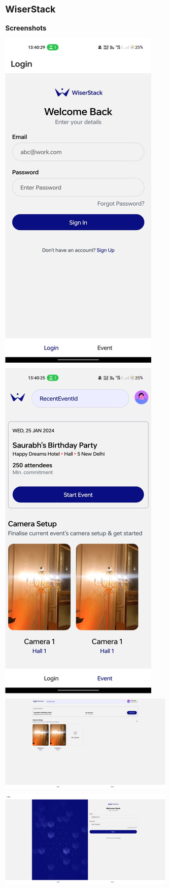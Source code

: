 # WiserStack

## Screenshots

![Screenshot1](./assets/WhatsApp%20Image%202024-01-16%20at%2013.40.47.jpeg)

![Screenshot2](./assets/WhatsApp%20Image%202024-01-16%20at%2013.41.00.jpeg)

![Screenshot web](./assets/Screenshot%20from%202024-01-17%2010-36-42.png)

![Screenshot web](./assets/Screenshot%20from%202024-01-17%2010-36-48.png)
